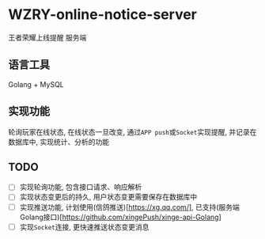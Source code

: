 # WZRY-online-notice-server
王者荣耀上线提醒 服务端

## 语言工具
Golang + MySQL

## 实现功能
轮询玩家在线状态, 在线状态一旦改变, 通过`APP push`或`Socket`实现提醒, 并记录在数据库中, 实现统计、分析的功能

## TODO
- [ ] 实现轮询功能, 包含接口请求、响应解析
- [ ] 实现状态变更后的持久, 用户状态变更需要保存在数据库中
- [ ] 实现推送功能, 计划使用(信鸽推送)[https://xg.qq.com/], 已支持(服务端Golang接口)[https://github.com/xingePush/xinge-api-Golang]
- [ ] 实现`Socket`连接, 更快速推送状态变更消息